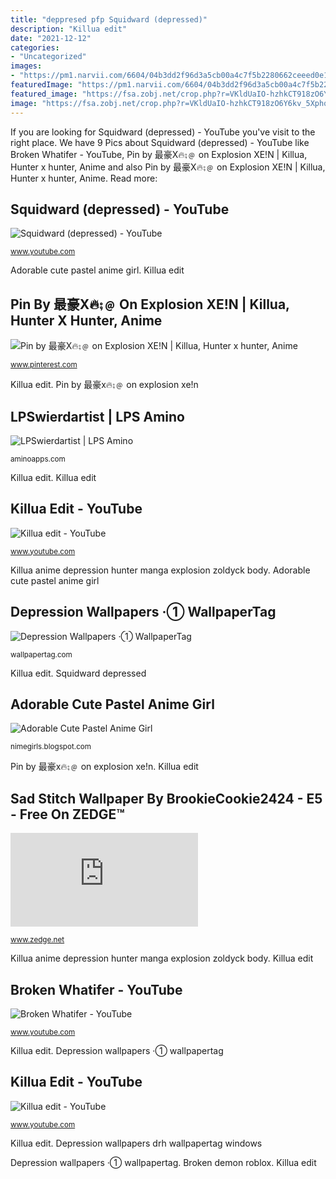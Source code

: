 ```yaml
---
title: "deppresed pfp Squidward (depressed)"
description: "Killua edit"
date: "2021-12-12"
categories:
- "Uncategorized"
images:
- "https://pm1.narvii.com/6604/04b3dd2f96d3a5cb00a4c7f5b2280662ceeed0e1_hq.jpg"
featuredImage: "https://pm1.narvii.com/6604/04b3dd2f96d3a5cb00a4c7f5b2280662ceeed0e1_hq.jpg"
featured_image: "https://fsa.zobj.net/crop.php?r=VKldUaIO-hzhkCT918zO6Y6kv_5Xphq6zr93hndeCxPVORuT1lttGnyxYI95kNP1WEVDS5bwX6uJ5jEon3d_zQrbbxTCFmFE5qjYfFYkLLEM5iWmKBVHl_migh-qtZIGeVp44JZ2JEFtxcpA"
image: "https://fsa.zobj.net/crop.php?r=VKldUaIO-hzhkCT918zO6Y6kv_5Xphq6zr93hndeCxPVORuT1lttGnyxYI95kNP1WEVDS5bwX6uJ5jEon3d_zQrbbxTCFmFE5qjYfFYkLLEM5iWmKBVHl_migh-qtZIGeVp44JZ2JEFtxcpA"
---
```


If you are looking for Squidward (depressed) - YouTube you've visit to the right place. We have 9 Pics about Squidward (depressed) - YouTube like Broken Whatifer - YouTube, Pin by 最豪X🔥⨟﹫ on Explosion XE!N | Killua, Hunter x hunter, Anime and also Pin by 最豪X🔥⨟﹫ on Explosion XE!N | Killua, Hunter x hunter, Anime. Read more:

## Squidward (depressed) - YouTube

![Squidward (depressed) - YouTube](https://i.ytimg.com/vi/-uTV7G39gfM/hqdefault.jpg "Killua edit")

<small>www.youtube.com</small>

Adorable cute pastel anime girl. Killua edit

## Pin By 最豪X🔥⨟﹫ On Explosion XE!N | Killua, Hunter X Hunter, Anime

![Pin by 最豪X🔥⨟﹫ on Explosion XE!N | Killua, Hunter x hunter, Anime](https://i.pinimg.com/736x/d4/b2/9a/d4b29a9873a9f144f5dfedd48b49d470.jpg "Squidward (depressed)")

<small>www.pinterest.com</small>

Killua edit. Pin by 最豪x🔥⨟﹫ on explosion xe!n

## LPSwierdartist | LPS Amino

![LPSwierdartist | LPS Amino](https://pm1.narvii.com/6604/04b3dd2f96d3a5cb00a4c7f5b2280662ceeed0e1_hq.jpg "Killua edit")

<small>aminoapps.com</small>

Killua edit. Killua edit

## Killua Edit - YouTube

![Killua edit - YouTube](https://i.ytimg.com/vi/lZacLlnJcvg/maxresdefault.jpg "Adorable cute pastel anime girl")

<small>www.youtube.com</small>

Killua anime depression hunter manga explosion zoldyck body. Adorable cute pastel anime girl

## Depression Wallpapers ·① WallpaperTag

![Depression Wallpapers ·① WallpaperTag](https://wallpapertag.com/wallpaper/full/1/8/2/681156-vertical-depression-wallpapers-1920x1080-windows-7.jpg "Pin by 最豪x🔥⨟﹫ on explosion xe!n")

<small>wallpapertag.com</small>

Killua edit. Squidward depressed

## Adorable Cute Pastel Anime Girl

![Adorable Cute Pastel Anime Girl](https://lh3.googleusercontent.com/proxy/-FMW7_OKvki5y2gftu90PmXmq2PQMnb7Bj8rs42POsydTnWf56x8Hm-GjW3-914cxkmfb4dhkQgNTKQ0LPcF9-4FnSJ6Bg=s0-d "Killua edit")

<small>nimegirls.blogspot.com</small>

Pin by 最豪x🔥⨟﹫ on explosion xe!n. Killua edit

## Sad Stitch Wallpaper By BrookieCookie2424 - E5 - Free On ZEDGE™

![Sad Stitch wallpaper by BrookieCookie2424 - e5 - Free on ZEDGE™](https://fsa.zobj.net/crop.php?r=VKldUaIO-hzhkCT918zO6Y6kv_5Xphq6zr93hndeCxPVORuT1lttGnyxYI95kNP1WEVDS5bwX6uJ5jEon3d_zQrbbxTCFmFE5qjYfFYkLLEM5iWmKBVHl_migh-qtZIGeVp44JZ2JEFtxcpA "Pin by 最豪x🔥⨟﹫ on explosion xe!n")

<small>www.zedge.net</small>

Killua anime depression hunter manga explosion zoldyck body. Killua edit

## Broken Whatifer - YouTube

![Broken Whatifer - YouTube](https://yt3.ggpht.com/a/AGF-l7_kTkV8I2EbnJ8_vw-yGgpVeq1ZfcQ8clrudg=s900-c-k-c0xffffffff-no-rj-mo "Killua edit")

<small>www.youtube.com</small>

Killua edit. Depression wallpapers ·① wallpapertag

## Killua Edit - YouTube

![Killua edit - YouTube](https://i.ytimg.com/vi/owmYzl4Nw74/maxresdefault.jpg "Pin by 最豪x🔥⨟﹫ on explosion xe!n")

<small>www.youtube.com</small>

Killua edit. Depression wallpapers drh wallpapertag windows

Depression wallpapers ·① wallpapertag. Broken demon roblox. Killua edit
